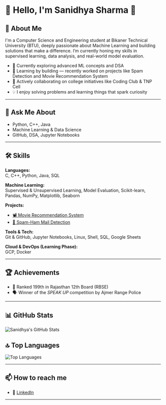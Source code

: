 
# 🙏 Hello, I'm Sanidhya Sharma 👋

## 🚀 About Me
I'm a Computer Science and Engineering student at Bikaner Technical University (BTU), deeply passionate about Machine Learning and building solutions that make a difference. I’m currently honing my skills in supervised learning, data analysis, and real-world model evaluation.

- 📌 Currently exploring advanced ML concepts and DSA
- 🌱 Learning by building — recently worked on projects like Spam Detection and Movie Recommendation System
- 👯 Actively collaborating on college initiatives like Coding Club & TNP Cell
- 💡 I enjoy solving problems and learning things that spark curiosity

---

## 💬 Ask Me About
- Python, C++, Java
- Machine Learning & Data Science
- GitHub, DSA, Jupyter Notebooks

---

## 🛠 Skills

**Languages:**  
C, C++, Python, Java, SQL

**Machine Learning:**  
Supervised & Unsupervised Learning, Model Evaluation, Scikit-learn, Pandas, NumPy, Matplotlib, Seaborn

**Projects:**  
- [📽️ Movie Recommendation System](https://github.com/sanidhya2506/Movie-recommended-system)  
- [📧 Spam-Ham Mail Detection](https://github.com/sanidhya2506/Spam-Ham-Email-Detection)

**Tools & Tech:**  
Git & GitHub, Jupyter Notebooks, Linux, Shell, SQL, Google Sheets

**Cloud & DevOps (Learning Phase):**  
GCP, Docker

---

## 🏆 Achievements

- 🥇 Ranked 199th in Rajasthan 12th Board (RBSE)
- 🗣️ Winner of the *SPEAK UP* competition by Ajmer Range Police

---

## 📊 GitHub Stats

![Sanidhya's GitHub Stats](https://github-readme-stats.vercel.app/api?username=sanidhya2506&show_icons=true&theme=radical)

## 🔝 Top Languages
![Top Languages](https://github-readme-stats.vercel.app/api/top-langs/?username=sanidhya2506&layout=compact&theme=radical)

---

## 📫 How to reach me
- 🔗 [LinkedIn](https://www.linkedin.com/in/sanidhya-sharma-22ba91237/)  
---
